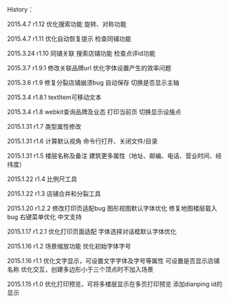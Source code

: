 History：

2015.4.7 r1.12
    优化搜索功能
    旋转、对称功能

2015.4.7 r1.11
    优化自动恢复提示
    检查同铺功能

2015.3.24 r1.10
    同铺关联
    搜索店铺功能
    检查点评id功能

2015.3.7 r1.9.1
    修改关联品牌url
    优化字体设置产生的效率问题

2015.3.6 r1.9
    修复分裂店铺崩溃bug
    自动保存
    切换是否显示主轴

2015.3.4 r1.8.1
    textItem可移动文本

2015.3.4 r1.8
    webkit查询品牌及业态
    打印当前页
    切换显示设施点

2015.1.31 r1.7
    类型属性修改

2015.1.31 r1.6
    计算默认视角
    命令行打开、关闭文件/目录

2015.1.31 r1.5
    楼层名称及备注
    建筑更多属性（地址、邮编、电话、营业时间、经纬度）

2015.1.22 r1.4
    比例尺工具

2015.1.22 r1.3
    店铺合并和分裂工具

2015.1.20 r1.2.2
    修改打印页适配bug
    图形视图默认字体优化
    修复地图楼层载入bug
    右键菜单优化
    中文支持

2015.1.17 r1.2.1
    优化打印页面适配
    字体选择对话框默认字体优化

2015.1.16 r1.2 
    场景缩放功能
    优化初始字体字号

2015.1.16 r1.1
    优化文字显示，可设置文字字体及字号等属性
		可设置是否显示店铺名称
		优化交互，创建多边形小于三个顶点时不加入场景

2015.1.15 r1.0
    优化打印预览，可将多楼层显示在多页打印预览
		添加dianping id的显示